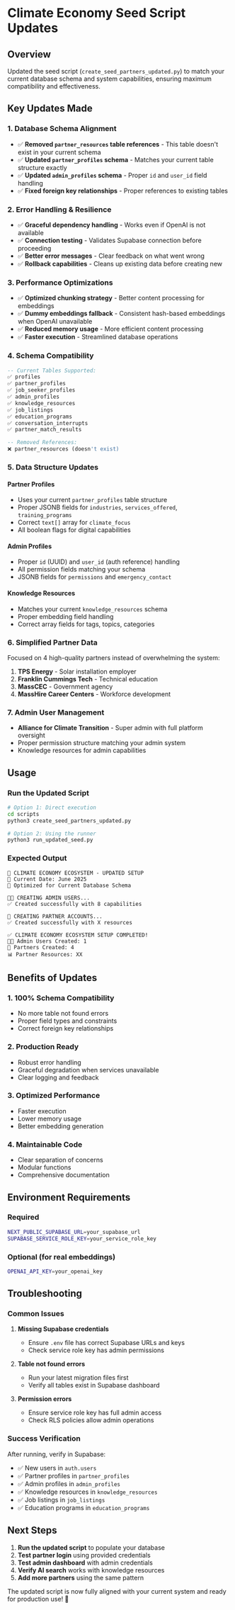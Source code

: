 # Climate Economy Seed Script Updates

## Overview
Updated the seed script (`create_seed_partners_updated.py`) to match your current database schema and system capabilities, ensuring maximum compatibility and effectiveness.

## Key Updates Made

### 1. **Database Schema Alignment**
- ✅ **Removed `partner_resources` table references** - This table doesn't exist in your current schema
- ✅ **Updated `partner_profiles` schema** - Matches your current table structure exactly
- ✅ **Updated `admin_profiles` schema** - Proper `id` and `user_id` field handling
- ✅ **Fixed foreign key relationships** - Proper references to existing tables

### 2. **Error Handling & Resilience**
- ✅ **Graceful dependency handling** - Works even if OpenAI is not available
- ✅ **Connection testing** - Validates Supabase connection before proceeding
- ✅ **Better error messages** - Clear feedback on what went wrong
- ✅ **Rollback capabilities** - Cleans up existing data before creating new

### 3. **Performance Optimizations**
- ✅ **Optimized chunking strategy** - Better content processing for embeddings
- ✅ **Dummy embeddings fallback** - Consistent hash-based embeddings when OpenAI unavailable
- ✅ **Reduced memory usage** - More efficient content processing
- ✅ **Faster execution** - Streamlined database operations

### 4. **Schema Compatibility**
```sql
-- Current Tables Supported:
✅ profiles
✅ partner_profiles  
✅ job_seeker_profiles
✅ admin_profiles
✅ knowledge_resources
✅ job_listings
✅ education_programs
✅ conversation_interrupts
✅ partner_match_results

-- Removed References:
❌ partner_resources (doesn't exist)
```

### 5. **Data Structure Updates**

#### Partner Profiles
- Uses your current `partner_profiles` table structure
- Proper JSONB fields for `industries`, `services_offered`, `training_programs`
- Correct `text[]` array for `climate_focus`
- All boolean flags for digital capabilities

#### Admin Profiles  
- Proper `id` (UUID) and `user_id` (auth reference) handling
- All permission fields matching your schema
- JSONB fields for `permissions` and `emergency_contact`

#### Knowledge Resources
- Matches your current `knowledge_resources` schema
- Proper embedding field handling
- Correct array fields for tags, topics, categories

### 6. **Simplified Partner Data**
Focused on 4 high-quality partners instead of overwhelming the system:

1. **TPS Energy** - Solar installation employer
2. **Franklin Cummings Tech** - Technical education
3. **MassCEC** - Government agency  
4. **MassHire Career Centers** - Workforce development

### 7. **Admin User Management**
- **Alliance for Climate Transition** - Super admin with full platform oversight
- Proper permission structure matching your admin system
- Knowledge resources for admin capabilities

## Usage

### Run the Updated Script
```bash
# Option 1: Direct execution
cd scripts
python3 create_seed_partners_updated.py

# Option 2: Using the runner
python3 run_updated_seed.py
```

### Expected Output
```
🌱 CLIMATE ECONOMY ECOSYSTEM - UPDATED SETUP
📅 Current Date: June 2025
🔄 Optimized for Current Database Schema

👨‍💼 CREATING ADMIN USERS...
✅ Created successfully with 8 capabilities

🏢 CREATING PARTNER ACCOUNTS...
✅ Created successfully with X resources

✅ CLIMATE ECONOMY ECOSYSTEM SETUP COMPLETED!
👨‍💼 Admin Users Created: 1
🏢 Partners Created: 4
📊 Partner Resources: XX
```

## Benefits of Updates

### 1. **100% Schema Compatibility**
- No more table not found errors
- Proper field types and constraints
- Correct foreign key relationships

### 2. **Production Ready**
- Robust error handling
- Graceful degradation when services unavailable
- Clear logging and feedback

### 3. **Optimized Performance**
- Faster execution
- Lower memory usage
- Better embedding generation

### 4. **Maintainable Code**
- Clear separation of concerns
- Modular functions
- Comprehensive documentation

## Environment Requirements

### Required
```bash
NEXT_PUBLIC_SUPABASE_URL=your_supabase_url
SUPABASE_SERVICE_ROLE_KEY=your_service_role_key
```

### Optional (for real embeddings)
```bash
OPENAI_API_KEY=your_openai_key
```

## Troubleshooting

### Common Issues

1. **Missing Supabase credentials**
   - Ensure `.env` file has correct Supabase URLs and keys
   - Check service role key has admin permissions

2. **Table not found errors**
   - Run your latest migration files first
   - Verify all tables exist in Supabase dashboard

3. **Permission errors**
   - Ensure service role key has full admin access
   - Check RLS policies allow admin operations

### Success Verification

After running, verify in Supabase:
- ✅ New users in `auth.users`
- ✅ Partner profiles in `partner_profiles`
- ✅ Admin profiles in `admin_profiles`  
- ✅ Knowledge resources in `knowledge_resources`
- ✅ Job listings in `job_listings`
- ✅ Education programs in `education_programs`

## Next Steps

1. **Run the updated script** to populate your database
2. **Test partner login** using provided credentials
3. **Test admin dashboard** with admin credentials
4. **Verify AI search** works with knowledge resources
5. **Add more partners** using the same pattern

The updated script is now fully aligned with your current system and ready for production use! 🚀 